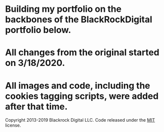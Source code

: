 # Building my portfolio on the backbones of the BlackRockDigital portfolio below.
# All changes from the original started on 3/18/2020.
# All images and code, including the cookies tagging scripts, were added after that time.

Copyright 2013-2019 Blackrock Digital LLC. Code released under the [MIT](https://github.com/BlackrockDigital/startbootstrap-stylish-portfolio/blob/gh-pages/LICENSE) license.
